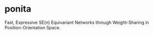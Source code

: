# ponita
Fast, Expressive SE(n) Equivariant Networks through Weight-Sharing in Position-Orientation Space.
